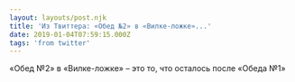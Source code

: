 ```yaml
---
layout: layouts/post.njk
title: 'Из Твиттера: «Обед №2» в «Вилке-ложке»...'
date: 2019-01-04T07:59:15.000Z
tags: 'from twitter'
---
```



«Обед №2» в «Вилке-ложке» – это то, что осталось после «Обеда №1»
